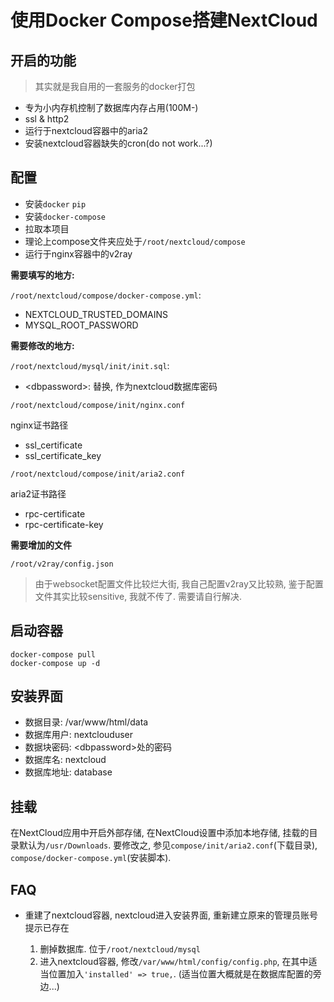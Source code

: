 # 使用Docker Compose搭建NextCloud

## 开启的功能

> 其实就是我自用的一套服务的docker打包

* 专为小内存机控制了数据库内存占用(100M-)
* ssl & http2
* 运行于nextcloud容器中的aria2
* 安装nextcloud容器缺失的cron(do not work...?)

## 配置

* 安装`docker` `pip`
* 安装`docker-compose`
* 拉取本项目
* 理论上compose文件夹应处于`/root/nextcloud/compose`
* 运行于nginx容器中的v2ray

__需要填写的地方:__

`/root/nextcloud/compose/docker-compose.yml`:

* NEXTCLOUD_TRUSTED_DOMAINS
* MYSQL_ROOT_PASSWORD

__需要修改的地方:__

`/root/nextcloud/mysql/init/init.sql`:

* \<dbpassword\>: 替换, 作为nextcloud数据库密码

`/root/nextcloud/compose/init/nginx.conf`

nginx证书路径

* ssl_certificate
* ssl_certificate_key

`/root/nextcloud/compose/init/aria2.conf`

aria2证书路径

* rpc-certificate
* rpc-certificate-key

__需要增加的文件__

`/root/v2ray/config.json`

> 由于websocket配置文件比较烂大街, 我自己配置v2ray又比较熟, 鉴于配置文件其实比较sensitive, 我就不传了. 需要请自行解决.

## 启动容器

~~~ shell
docker-compose pull
docker-compose up -d
~~~

## 安装界面

* 数据目录: /var/www/html/data
* 数据库用户: nextclouduser
* 数据块密码: \<dbpassword\>处的密码
* 数据库名: nextcloud
* 数据库地址: database

## 挂载

在NextCloud应用中开启外部存储, 在NextCloud设置中添加本地存储, 挂载的目录默认为`/usr/Downloads`. 要修改之, 参见`compose/init/aria2.conf`(下载目录), `compose/docker-compose.yml`(安装脚本).

## FAQ

* 重建了nextcloud容器, nextcloud进入安装界面, 重新建立原来的管理员账号提示已存在

  1. 删掉数据库. 位于`/root/nextcloud/mysql`
  2. 进入nextcloud容器, 修改`/var/www/html/config/config.php`, 在其中适当位置加入`'installed' => true,`. (适当位置大概就是在数据库配置的旁边...)
